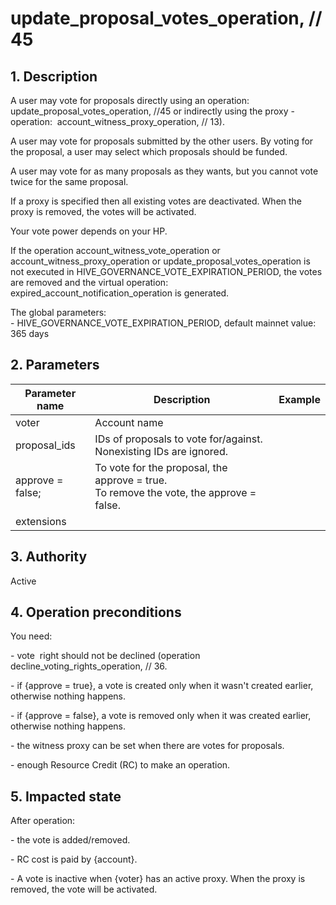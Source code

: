 # update\_proposal\_votes\_operation, // 45

## 1. Description

A user may vote for proposals directly using an operation: update\_proposal\_votes\_operation, //45 or indirectly using the proxy - operation:  account\_witness\_proxy\_operation, // 13).    

A user may vote for proposals submitted by the other users. By voting for the proposal, a user may select which proposals should be funded.   

A user may vote for as many proposals as they wants, but you cannot vote twice for the same proposal.    

If a proxy is specified then all existing votes are deactivated. When the proxy is removed, the votes will be activated.   

Your vote power depends on your HP.    

If the operation account\_witness\_vote\_operation or account\_witness\_proxy\_operation or update\_proposal\_votes\_operation is not executed in HIVE\_GOVERNANCE\_VOTE\_EXPIRATION\_PERIOD, the votes are removed and the virtual operation: expired\_account\_notification\_operation is generated.    

The global parameters:    
\- HIVE\_GOVERNANCE\_VOTE\_EXPIRATION\_PERIOD, default mainnet value: 365 days

## 2. Parameters

| Parameter name | Description | Example |                                                                                                                              
| -------------- | ----------------------------------------------------------------------------------------|-------- |
| voter            | Account name                                                                          |         |
| proposal\_ids    | IDs of proposals to vote for/against. Nonexisting IDs are ignored.                    |         |
| approve = false; | To vote for the proposal, the approve = true.<br>To remove the vote, the approve = false. |         |
| extensions       |                                                                                       |         |

## 3. Authority

Active

## 4. Operation preconditions

You need:   

\- vote  right should not be declined (operation decline\_voting\_rights\_operation, // 36.    

\- if {approve = true}, a vote is created only when it wasn't created earlier, otherwise nothing happens.   

\- if {approve = false}, a vote is removed only when it was created earlier, otherwise nothing happens.    

\- the witness proxy can be set when there are votes for proposals.    

\- enough Resource Credit (RC) to make an operation.


## 5. Impacted state

After operation:   

\- the vote is added/removed.   

\- RC cost is paid by {account}.    

\- A vote is inactive when {voter} has an active proxy. When the proxy is removed, the vote will be activated.